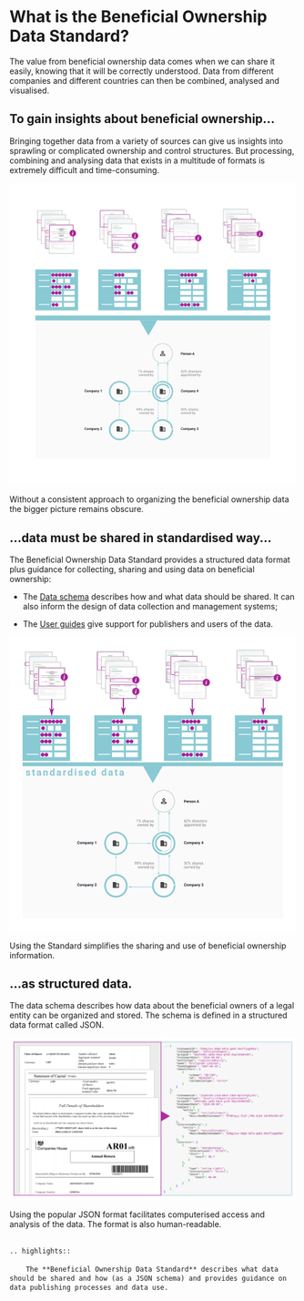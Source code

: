 # What is the Beneficial Ownership Data Standard?

The value from beneficial ownership data comes when we can share it easily, knowing that it will be correctly understood. Data from different companies and different countries can then be combined, analysed and visualised.

<h2>To gain insights about beneficial ownership...</h2>

Bringing together data from a variety of sources can give us insights into sprawling or complicated ownership and control structures. But processing, combining and analysing data that exists in a multitude of formats is extremely difficult and time-consuming.

![Data sources separately feeding into an unclear picture.](_assets/Diag7-dataStandardBlackBox.svg)

Without a consistent approach to organizing the beneficial ownership data the bigger picture remains obscure. 

<h2>...data must be shared in standardised way...</h2>

The Beneficial Ownership Data Standard provides a structured data format plus guidance for collecting, sharing and using data on beneficial ownership:

* The [Data schema](schema.md) describes how and what data should be shared. It can also inform the design of data collection and management systems;

* The [User guides](userguides.md) give support for publishers and users of the data.

![A standardised 'template' for data makes processing it easier, leading to a clear picture.](_assets/Diag8-dataStandardTemplate.svg)


Using the Standard simplifies the sharing and use of beneficial ownership information.


<h2>...as structured data.</h2>

The data schema describes how data about the beneficial owners of a legal entity can be organized and stored. The schema is defined in a structured data format called JSON.

![A two-column diagram. A company document containing beneficial ownership information: the related JSON code on the right.](_assets/Diag9-JSONdata.svg)

Using the popular JSON format facilitates computerised access and analysis of the data. The format is also human-readable.


```eval_rst 

.. highlights:: 
    
    The **Beneficial Ownership Data Standard** describes what data should be shared and how (as a JSON schema) and provides guidance on data publishing processes and data use.

``` 

